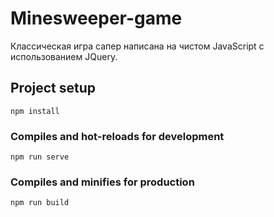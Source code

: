 # Minesweeper-game
Классическая игра сапер написана на чистом JavaScript с использованием JQuery.

## Project setup
```
npm install
```

### Compiles and hot-reloads for development
```
npm run serve
```

### Compiles and minifies for production
```
npm run build
```
